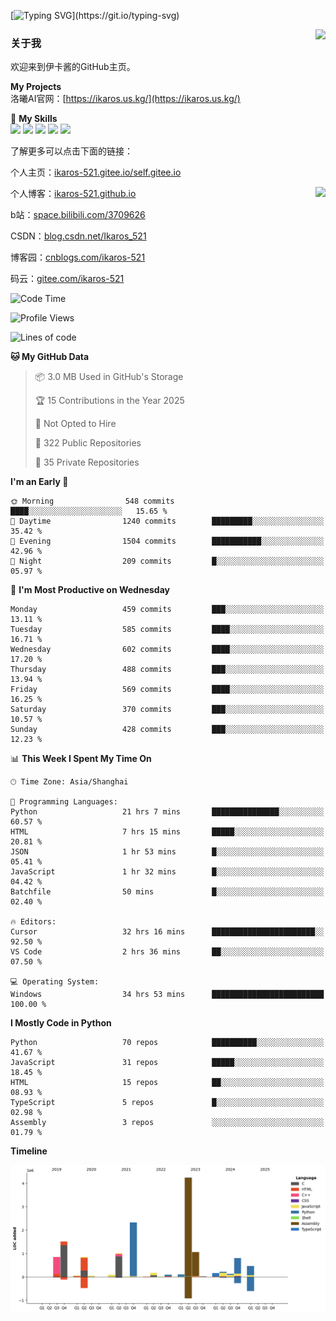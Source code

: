 [![Typing SVG](https://readme-typing-svg.herokuapp.com?size=25&duration=3000&color=8C43EA&vCenter=true&width=200&height=40&lines=Hi+Welcome+%F0%9F%91%8B%F0%9F%8F%BB;I'm+Love丶伊卡洛斯~~)](https://git.io/typing-svg)

<a href="#">
  <img align="right" src="https://github-readme-stats.vercel.app/api?username=Ikaros-521&count_private=true&show_icons=true&bg_color=15,f2f7fd,E0EAFC" />
</a>

### 关于我

欢迎来到伊卡酱的GitHub主页。

**My Projects**  
洛曦AI官网：[https://ikaros.us.kg/](https://ikaros.us.kg/)  

🌟 **My Skills**  
![](https://img.shields.io/badge/-C-A8B9CC?style=flat-square&logo=C&logoColor=fff)
![](https://img.shields.io/badge/-Python-3776AB?style=flat-square&logo=Python&logoColor=fff)
![](https://img.shields.io/badge/-JavaScript-F7DF1E?style=flat-square&logo=JavaScript&logoColor=fff)
![](https://img.shields.io/badge/-C++-00599C?style=flat-square&logo=Cpp&logoColor=fff)
![](https://img.shields.io/badge/-Linux-000000?style=flat-square&logo=Linux&logoColor=fff)

了解更多可以点击下面的链接：  

个人主页：[ikaros-521.gitee.io/self.gitee.io](https://ikaros-521.gitee.io/self.gitee.io/)  

<img align='right' src="https://github.com/Ikaros-521/Ikaros-521/assets/40910637/3a5e50bc-91dc-4aa5-b7a0-8b27ad1c2b33" height="330">

个人博客：[ikaros-521.github.io](https://ikaros-521.github.io/)  

b站：[space.bilibili.com/3709626](https://space.bilibili.com/3709626)  

CSDN：[blog.csdn.net/Ikaros_521](https://blog.csdn.net/Ikaros_521)  

博客园：[cnblogs.com/ikaros-521](https://www.cnblogs.com/ikaros-521)  

码云：[gitee.com/ikaros-521](https://gitee.com/ikaros-521)  


<!--START_SECTION:waka-->
![Code Time](http://img.shields.io/badge/Code%20Time-2%2C243%20hrs%2044%20mins-blue)

![Profile Views](http://img.shields.io/badge/Profile%20Views-5-blue)

![Lines of code](https://img.shields.io/badge/From%20Hello%20World%20I%27ve%20Written-14.2%20million%20lines%20of%20code-blue)

**🐱 My GitHub Data** 

> 📦 3.0 MB Used in GitHub's Storage 
 > 
> 🏆 15 Contributions in the Year 2025
 > 
> 🚫 Not Opted to Hire
 > 
> 📜 322 Public Repositories 
 > 
> 🔑 35 Private Repositories 
 > 
**I'm an Early 🐤** 

```text
🌞 Morning                548 commits         ████░░░░░░░░░░░░░░░░░░░░░   15.65 % 
🌆 Daytime                1240 commits        █████████░░░░░░░░░░░░░░░░   35.42 % 
🌃 Evening                1504 commits        ███████████░░░░░░░░░░░░░░   42.96 % 
🌙 Night                  209 commits         █░░░░░░░░░░░░░░░░░░░░░░░░   05.97 % 
```
📅 **I'm Most Productive on Wednesday** 

```text
Monday                   459 commits         ███░░░░░░░░░░░░░░░░░░░░░░   13.11 % 
Tuesday                  585 commits         ████░░░░░░░░░░░░░░░░░░░░░   16.71 % 
Wednesday                602 commits         ████░░░░░░░░░░░░░░░░░░░░░   17.20 % 
Thursday                 488 commits         ███░░░░░░░░░░░░░░░░░░░░░░   13.94 % 
Friday                   569 commits         ████░░░░░░░░░░░░░░░░░░░░░   16.25 % 
Saturday                 370 commits         ███░░░░░░░░░░░░░░░░░░░░░░   10.57 % 
Sunday                   428 commits         ███░░░░░░░░░░░░░░░░░░░░░░   12.23 % 
```


📊 **This Week I Spent My Time On** 

```text
🕑︎ Time Zone: Asia/Shanghai

💬 Programming Languages: 
Python                   21 hrs 7 mins       ███████████████░░░░░░░░░░   60.57 % 
HTML                     7 hrs 15 mins       █████░░░░░░░░░░░░░░░░░░░░   20.81 % 
JSON                     1 hr 53 mins        █░░░░░░░░░░░░░░░░░░░░░░░░   05.41 % 
JavaScript               1 hr 32 mins        █░░░░░░░░░░░░░░░░░░░░░░░░   04.42 % 
Batchfile                50 mins             █░░░░░░░░░░░░░░░░░░░░░░░░   02.40 % 

🔥 Editors: 
Cursor                   32 hrs 16 mins      ███████████████████████░░   92.50 % 
VS Code                  2 hrs 36 mins       ██░░░░░░░░░░░░░░░░░░░░░░░   07.50 % 

💻 Operating System: 
Windows                  34 hrs 53 mins      █████████████████████████   100.00 % 
```

**I Mostly Code in Python** 

```text
Python                   70 repos            ██████████░░░░░░░░░░░░░░░   41.67 % 
JavaScript               31 repos            █████░░░░░░░░░░░░░░░░░░░░   18.45 % 
HTML                     15 repos            ██░░░░░░░░░░░░░░░░░░░░░░░   08.93 % 
TypeScript               5 repos             █░░░░░░░░░░░░░░░░░░░░░░░░   02.98 % 
Assembly                 3 repos             ░░░░░░░░░░░░░░░░░░░░░░░░░   01.79 % 
```



**Timeline**

![Lines of Code chart](https://raw.githubusercontent.com/Ikaros-521/Ikaros-521/main/assets/bar_graph.png)


<!--END_SECTION:waka-->


<!--
**Ikaros-521/Ikaros-521** is a ✨ _special_ ✨ repository because its `README.md` (this file) appears on your GitHub profile.

Here are some ideas to get you started:

- 🔭 I’m currently working on ...
- 🌱 I’m currently learning ...
- 👯 I’m looking to collaborate on ...
- 🤔 I’m looking for help with ...
- 💬 Ask me about ...
- 📫 How to reach me: ...
- 😄 Pronouns: ...
- ⚡ Fun fact: ...
-->
